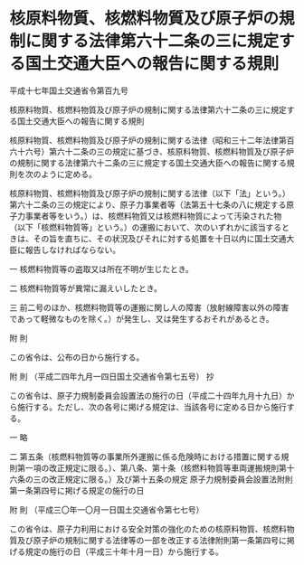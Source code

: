 # 核原料物質、核燃料物質及び原子炉の規制に関する法律第六十二条の三に規定する国土交通大臣への報告に関する規則

平成十七年国土交通省令第百九号

核原料物質、核燃料物質及び原子炉の規制に関する法律第六十二条の三に規定する国土交通大臣への報告に関する規則

核原料物質、核燃料物質及び原子炉の規制に関する法律（昭和三十二年法律第百六十六号）第六十二条の三の規定に基づき、核原料物質、核燃料物質及び原子炉の規制に関する法律第六十二条の三に規定する国土交通大臣への報告に関する規則を次のように定める。

核原料物質、核燃料物質及び原子炉の規制に関する法律（以下「法」という。）第六十二条の三の規定により、原子力事業者等（法第五十七条の八に規定する原子力事業者等をいう。）は、核燃料物質又は核燃料物質によって汚染された物（以下「核燃料物質等」という。）の運搬において、次のいずれかに該当するときは、その旨を直ちに、その状況及びそれに対する処置を十日以内に国土交通大臣に報告しなければならない。

一 核燃料物質等の盗取又は所在不明が生じたとき。

二 核燃料物質等が異常に漏えいしたとき。

三 前二号のほか、核燃料物質等の運搬に関し人の障害（放射線障害以外の障害であって軽微なものを除く。）が発生し、又は発生するおそれがあるとき。

附 則

この省令は、公布の日から施行する。

附 則 （平成二四年九月一四日国土交通省令第七五号） 抄

この省令は、原子力規制委員会設置法の施行の日（平成二十四年九月十九日）から施行する。ただし、次の各号に掲げる規定は、当該各号に定める日から施行する。

一 略

二 第五条（核燃料物質等の事業所外運搬に係る危険時における措置に関する規則第一項の改正規定に限る。）、第八条、第十条（核燃料物質等車両運搬規則第十六条の三の改正規定に限る。）及び第十五条の規定 原子力規制委員会設置法附則第一条第四号に掲げる規定の施行の日

附 則 （平成三〇年一〇月一日国土交通省令第七七号）

この省令は、原子力利用における安全対策の強化のための核原料物質、核燃料物質及び原子炉の規制に関する法律等の一部を改正する法律附則第一条第四号に掲げる規定の施行の日（平成三十年十月一日）から施行する。
